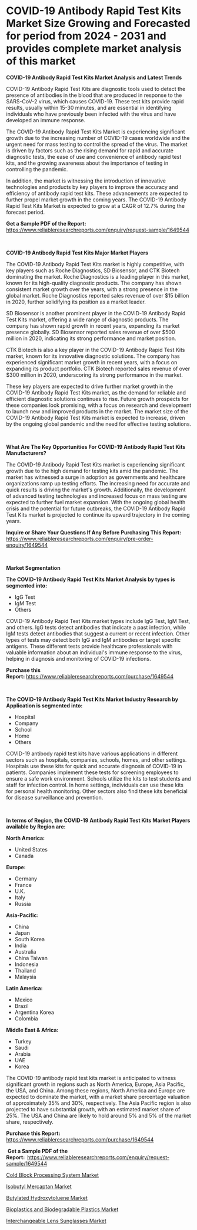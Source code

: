<p><h1>COVID-19 Antibody Rapid Test Kits Market Size Growing and Forecasted for period from 2024 - 2031 and provides complete market analysis of this market</h1></p><p><strong>COVID-19 Antibody Rapid Test Kits Market Analysis and Latest Trends</strong></p>
<p><p>COVID-19 Antibody Rapid Test Kits are diagnostic tools used to detect the presence of antibodies in the blood that are produced in response to the SARS-CoV-2 virus, which causes COVID-19. These test kits provide rapid results, usually within 15-30 minutes, and are essential in identifying individuals who have previously been infected with the virus and have developed an immune response.</p><p>The COVID-19 Antibody Rapid Test Kits Market is experiencing significant growth due to the increasing number of COVID-19 cases worldwide and the urgent need for mass testing to control the spread of the virus. The market is driven by factors such as the rising demand for rapid and accurate diagnostic tests, the ease of use and convenience of antibody rapid test kits, and the growing awareness about the importance of testing in controlling the pandemic.</p><p>In addition, the market is witnessing the introduction of innovative technologies and products by key players to improve the accuracy and efficiency of antibody rapid test kits. These advancements are expected to further propel market growth in the coming years. The COVID-19 Antibody Rapid Test Kits Market is expected to grow at a CAGR of 12.7% during the forecast period.</p></p>
<p><strong>Get a Sample PDF of the Report:&nbsp;</strong> <a href="https://www.reliableresearchreports.com/enquiry/request-sample/1649544">https://www.reliableresearchreports.com/enquiry/request-sample/1649544</a></p>
<p>&nbsp;</p>
<p><strong>COVID-19 Antibody Rapid Test Kits Major Market Players</strong></p>
<p><p>The COVID-19 Antibody Rapid Test Kits market is highly competitive, with key players such as Roche Diagnostics, SD Biosensor, and CTK Biotech dominating the market. Roche Diagnostics is a leading player in this market, known for its high-quality diagnostic products. The company has shown consistent market growth over the years, with a strong presence in the global market. Roche Diagnostics reported sales revenue of over $15 billion in 2020, further solidifying its position as a market leader.</p><p>SD Biosensor is another prominent player in the COVID-19 Antibody Rapid Test Kits market, offering a wide range of diagnostic products. The company has shown rapid growth in recent years, expanding its market presence globally. SD Biosensor reported sales revenue of over $500 million in 2020, indicating its strong performance and market position.</p><p>CTK Biotech is also a key player in the COVID-19 Antibody Rapid Test Kits market, known for its innovative diagnostic solutions. The company has experienced significant market growth in recent years, with a focus on expanding its product portfolio. CTK Biotech reported sales revenue of over $300 million in 2020, underscoring its strong performance in the market.</p><p>These key players are expected to drive further market growth in the COVID-19 Antibody Rapid Test Kits market, as the demand for reliable and efficient diagnostic solutions continues to rise. Future growth prospects for these companies look promising, with a focus on research and development to launch new and improved products in the market. The market size of the COVID-19 Antibody Rapid Test Kits market is expected to increase, driven by the ongoing global pandemic and the need for effective testing solutions.</p></p>
<p>&nbsp;</p>
<p><strong>What Are The Key Opportunities For COVID-19 Antibody Rapid Test Kits Manufacturers?</strong></p>
<p><p>The COVID-19 Antibody Rapid Test Kits market is experiencing significant growth due to the high demand for testing kits amid the pandemic. The market has witnessed a surge in adoption as governments and healthcare organizations ramp up testing efforts. The increasing need for accurate and quick results is driving the market's growth. Additionally, the development of advanced testing technologies and increased focus on mass testing are expected to further fuel market expansion. With the ongoing global health crisis and the potential for future outbreaks, the COVID-19 Antibody Rapid Test Kits market is projected to continue its upward trajectory in the coming years.</p></p>
<p><strong>Inquire or Share Your Questions If Any Before Purchasing This Report:</strong> <a href="https://www.reliableresearchreports.com/enquiry/pre-order-enquiry/1649544">https://www.reliableresearchreports.com/enquiry/pre-order-enquiry/1649544</a></p>
<p>&nbsp;</p>
<p><strong>Market Segmentation</strong></p>
<p><strong>The COVID-19 Antibody Rapid Test Kits Market Analysis by types is segmented into:</strong></p>
<p><ul><li>IgG Test</li><li>IgM Test</li><li>Others</li></ul></p>
<p><p>COVID-19 Antibody Rapid Test Kits market types include IgG Test, IgM Test, and others. IgG tests detect antibodies that indicate a past infection, while IgM tests detect antibodies that suggest a current or recent infection. Other types of tests may detect both IgG and IgM antibodies or target specific antigens. These different tests provide healthcare professionals with valuable information about an individual's immune response to the virus, helping in diagnosis and monitoring of COVID-19 infections.</p></p>
<p><strong>Purchase this Report:&nbsp;</strong><a href="https://www.reliableresearchreports.com/purchase/1649544">https://www.reliableresearchreports.com/purchase/1649544</a></p>
<p>&nbsp;</p>
<p><strong>The COVID-19 Antibody Rapid Test Kits Market Industry Research by Application is segmented into:</strong></p>
<p><ul><li>Hospital</li><li>Company</li><li>School</li><li>Home</li><li>Others</li></ul></p>
<p><p>COVID-19 antibody rapid test kits have various applications in different sectors such as hospitals, companies, schools, homes, and other settings. Hospitals use these kits for quick and accurate diagnosis of COVID-19 in patients. Companies implement these tests for screening employees to ensure a safe work environment. Schools utilize the kits to test students and staff for infection control. In home settings, individuals can use these kits for personal health monitoring. Other sectors also find these kits beneficial for disease surveillance and prevention.</p></p>
<p>&nbsp;</p>
<p><strong>In terms of Region, the COVID-19 Antibody Rapid Test Kits Market Players available by Region are:</strong></p>
<p>
    <p> <strong> North America: </strong>
        <ul>
            <li>United States</li>
            <li>Canada</li>
        </ul>
        </p> 
    <p> <strong> Europe: </strong>
        <ul>
            <li>Germany</li>
            <li>France</li>
            <li>U.K.</li>
            <li>Italy</li>
            <li>Russia</li>
        </ul>
        </p> 
    <p> <strong> Asia-Pacific: </strong>
        <ul>
            <li>China</li>
            <li>Japan</li>
            <li>South Korea</li>
            <li>India</li>
            <li>Australia</li>
            <li>China Taiwan</li>
            <li>Indonesia</li>
            <li>Thailand</li>
            <li>Malaysia</li>
        </ul>
        </p> 
    <p> <strong> Latin America: </strong>
        <ul>
            <li>Mexico</li>
            <li>Brazil</li>
            <li>Argentina Korea</li>
            <li>Colombia</li>
        </ul>
        </p> 
    <p> <strong> Middle East & Africa: </strong>
        <ul>
            <li>Turkey</li>
            <li>Saudi</li>
            <li>Arabia</li>
            <li>UAE</li>
            <li>Korea</li>
        </ul>
    </p>
    </p>
<p><p>The COVID-19 antibody rapid test kits market is anticipated to witness significant growth in regions such as North America, Europe, Asia Pacific, the USA, and China. Among these regions, North America and Europe are expected to dominate the market, with a market share percentage valuation of approximately 35% and 30%, respectively. The Asia Pacific region is also projected to have substantial growth, with an estimated market share of 25%. The USA and China are likely to hold around 5% and 5% of the market share, respectively.</p></p>
<p><strong>Purchase this Report: </strong><a href="https://www.reliableresearchreports.com/purchase/1649544">https://www.reliableresearchreports.com/purchase/1649544</a></p>
<p>&nbsp;<strong>Get a Sample PDF of the Report:&nbsp;&nbsp;</strong><a href="https://www.reliableresearchreports.com/enquiry/request-sample/1649544">https://www.reliableresearchreports.com/enquiry/request-sample/1649544</a></p>
<p><strong></strong></p>
<p><p><a href="https://github.com/nathandecarvalho/Market-Research-Report-List-2/blob/main/cold-block-processing-system-market.md">Cold Block Processing System Market</a></p><p><a href="https://medium.com/@nelsonhauck/isobutyl-mercaptan-market-size-reveals-the-best-marketing-channels-in-global-industry-461097b47462">Isobutyl Mercaptan Market</a></p><p><a href="https://medium.com/@angelageorge32/butylated-hydroxytoluene-market-size-and-market-trends-complete-industry-overview-2024-to-2031-dfc0c861cfe1">Butylated Hydroxytoluene Market</a></p><p><a href="https://medium.com/@angelageorge32/bioplastics-and-biodegradable-plastics-market-trends-forecast-and-competitive-analysis-to-2031-b497f40ac907">Bioplastics and Biodegradable Plastics Market</a></p><p><a href="https://github.com/kosella/Market-Research-Report-List-2/blob/main/interchangeable-lens-sunglasses-market.md">Interchangeable Lens Sunglasses Market</a></p></p>